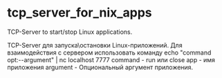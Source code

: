 # tcp_server_for_nix_apps
TCP-Server to start/stop Linux applications.

TCP-Server для запуска\остановки Linux-приложений.
Для взаимодействия с сервером использовать команду
echo "command  opt:--argument" | nc localhost 7777
command - run или close
app - имя приложения
argument - Опциональный аргумент приложения.
